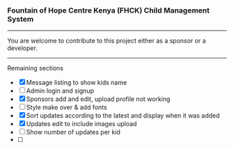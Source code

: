 ### Fountain of Hope Centre Kenya (FHCK) Child Management System
***

You are welcome to contribute to this project either as a sponsor or a developer.

***
Remaining sections

- [x] Message listing to show kids name
- [ ] Admin login and signup
- [x] Sponsors add and edit, upload profile not working
- [ ] Style make over & add fonts
- [x] Sort updates according to the latest and display when it was added
- [x] Updates edit to include images upload
- [ ] Show number of updates per kid
- [ ] 